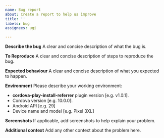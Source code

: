 ```yaml
---
name: Bug report
about: Create a report to help us improve
title: ''
labels: bug
assignees: ugi

---
```


**Describe the bug**
A clear and concise description of what the bug is.

**To Reproduce**
A clear and concise description of steps to reproduce the bug.

**Expected behaviour**
A clear and concise description of what you expected to happen.

**Environment**
Please describe your working environment:
- **cordova-play-install-referrer** plugin version [e.g. v1.0.1].
- Cordova version [e.g. 10.0.0].
- Android API [e.g. 29]
- Device name and model [e.g. Pixel 3XL]

**Screenshots**
If applicable, add screenshots to help explain your problem.

**Additional context**
Add any other context about the problem here.
